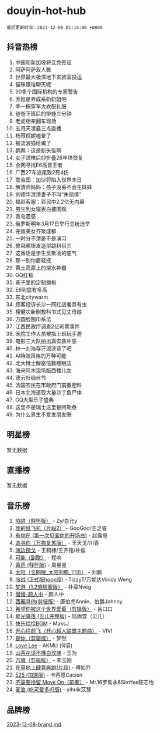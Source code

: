 # douyin-hot-hub

`最后更新时间：2023-12-08 01:14:00 +0800`

## 抖音热榜

1. 中国和新加坡将互免签证
1. 阿萨阿萨双人舞
1. 世界最大极深地下实验室投运
1. 猫咪跟谁聊天呢
1. 90多个国际机构的专家警告
1. 芳姐是养成系奶奶姐吧
1. 李一桐穿军大衣配礼服
1. 爸爸下班后的带娃三分钟
1. 老虎相亲翻车现场
1. 五月天凌晨三点直播
1. 杨幂倪妮嗑晕了
1. 被流浪猫给骗了
1. 鹦鹉：这是断头饭啊
1. 女子颈椎后仰折叠26年终恢复
1. 全网寻找E6高音王者
1. 广西27车追尾致2死4伤
1. 联合国：加沙将陷入世界末日
1. 解清帅妈妈：孩子没丢不会生妹妹
1. 刘德华澄清妻子不叫“朱丽倩”
1. 福彩客服：彩民中2.2亿无内幕
1. 男生到女寝表白被围观
1. 青岛震感
1. 俄罗斯明年3月17日举行总统选举
1. 完蛋美女齐聚成都
1. 一时分不清是不是演习
1. 曾舜晞银发造型跳科目三
1. 这番话是学生反欺凌的底气
1. 那一别你眉轻抚
1. 黄土高原上的烧水神器
1. GQ红毯
1. 巷子里的定制旗袍
1. E6到底有多高
1. 东北citywarm
1. 顾客投诉长沙一网红店餐具有虫
1. 檀健次新剧教科书式见丈母娘
1. 方圆脸围巾系法
1. 江西民政厅调查2亿彩票事件
1. 医院工作人员被指上班玩手游
1. 电影三大队拍出真实质朴感
1. 林一刘浩存汗流浃背了吧
1. AI特效风格的万种可能
1. 北大博士解密倍数睡眠法
1. 海来阿木现场版西楼儿女
1. 德云社纲丝节
1. 法国农民在市政府门前撒肥料
1. 日本北海道现大量沙丁鱼尸体
1. GQ大型乐子盛典
1. 这里不是瑞士这里是阿勒泰
1. 为什么男生不爱发朋友圈

## 明星榜

暂无数据

## 直播榜

暂无数据

## 音乐榜

1. [陷阱（释怀版）](https://sf6-cdn-tos.douyinstatic.com/obj/tos-cn-ve-2774/oE8C21LeZrzKLDFfQYgMzx4GAIHageG5IzayY7) - Zy/白允y
1. [我的纸飞机（片段2）](https://sf6-cdn-tos.douyinstatic.com/obj/tos-cn-ve-2774/oM2ZrKcg2CD5AeRB2gkeXOFB1IxAGJdZPazYHf) - GooGoo/王之睿
1. [有你在 (第一次见面你的开场白)](https://sf3-cdn-tos.douyinstatic.com/obj/tos-cn-ve-2774/oAthrQ3ClJBfI57uBoFEgNDYtNCZ0TSYQQfxQ0) - 赵露思
1. [追寻你（万物复苏版）](https://sf6-cdn-tos.douyinstatic.com/obj/tos-cn-ve-2774/oYeAZJsbjIDit9APmBg8u6uDUQnHmoCf3gbo74) - 王天戈/川青
1. [海边探戈](https://sf6-cdn-tos.douyinstatic.com/obj/tos-cn-ve-2774/os9gE0VQCGqt6VQkZDyBBYvfSDY0QFe3vVmubn) - 王鹤棣/王齐铭/朴鲨
1. [可能（副歌）](https://sf3-cdn-tos.douyinstatic.com/obj/tos-cn-ve-2774/cde1731888894259b333569393c2fb51) - 程响
1. [毒药 (释怀版)](https://sf6-cdn-tos.douyinstatic.com/obj/tos-cn-ve-2774/oYILMEAzspdZBIzy4frJNB8ZHPHWAhiwowd4Ad) - 周星星
1. [太阳（全网搜_太阳刘鹏_可听）](https://sf6-cdn-tos.douyinstatic.com/obj/tos-cn-ve-2774/ogWbyIQnlBFImVbeDocRdCIYtBHlbJXgfZMvgz) - 刘鹏
1. [冷战 (正式版hook段)](https://sf3-cdn-tos.douyinstatic.com/obj/tos-cn-ve-2774/oMuEoiBasWApEMVDgNiI8VAByNmwo5J0pyf8Yx) - TizzyT/万妮达Vinida Weng
1. [梦游（1.2倍甜蜜版）](https://sf3-cdn-tos.douyinstatic.com/obj/tos-cn-ve-2774/o4gyAUm8hwufoEABmwVIiQtHsFuGzAEEWtNMzo) - 补菜Nveg
1. [慢慢-颜人中](https://sf3-cdn-tos.douyinstatic.com/obj/tos-cn-ve-2774/ocjHNfBXdBxQNC8ZGAeoLMFTUgtBg8bkExunDC) - 颜人中
1. [西厢寻他(剪辑版)](https://sf6-cdn-tos.douyinstatic.com/obj/tos-cn-ve-2774/oUsAVfAQKlRNxEv5qxvIB8o5qmIWUcXbzJKJhw) - 唐伯虎Annie、伯爵Johnny
1. [希望你被这个世界爱着（剪辑版）](https://sf3-cdn-tos.douyinstatic.com/obj/tos-cn-ve-2774/oo4H3BfEygN7l7bQaMBOZHCQ1eI4FqtED5skQ2) - 吕口口
1. [星光降落 (贝儿完整版)](https://sf3-cdn-tos.douyinstatic.com/obj/tos-cn-ve-2774/okwB9hAwyAtsFFkFBzAX1hOOfQuIoMNs0W2Mwr) - 陆雨萱（贝儿）
1. [快乐恰恰BGM](https://sf6-cdn-tos.douyinstatic.com/obj/tos-cn-ve-2774/07b173ca7d2f40f3ba0b97ac7fa3a44a) - MaksJ
1. [开心往前飞（开心超人联盟主题曲）](https://sf6-cdn-tos.douyinstatic.com/obj/tos-cn-ve-2774/9d8fb7c82cf1421fb93a9fe925275e0a) - VIVI
1. [是你（剪辑版）](https://sf6-cdn-tos.douyinstatic.com/obj/tos-cn-ve-2774/46019dae783c4c969944217fe1cfafc4) - 梦然
1. [Love Lee](https://sf3-cdn-tos.douyinstatic.com/obj/tos-cn-ve-2774/o05GbkJGbCBTdDnMtB0fwOYgkeZp23vrWQDQBS) - AKMU (악뮤)
1. [山茶花读不懂白玫瑰](https://sf6-cdn-tos.douyinstatic.com/obj/tos-cn-ve-2774/osfn8B7DktrRHEPJgPCfDbw7QDQEkwC16BxZg9) - 王为
1. [万疆（剪辑版）](https://sf3-cdn-tos.douyinstatic.com/obj/tos-cn-ve-2774/ooG7oVgFlDTelKCjCsTTobQvbdtj1BBQXnfZd8) - 李玉刚
1. [在草地上肆意奔跑(片段)](https://sf6-cdn-tos.douyinstatic.com/obj/tos-cn-ve-2774/8831d494742f45dabdfa8adb8b817259) - 傅如乔
1. [525 (加速版)](https://sf6-cdn-tos.douyinstatic.com/obj/tos-cn-ve-2774/oIfKCtqfDyP8Vc9FpAPgWMyezT6LnDT1abRwGg) - 卡西恩Cacien
1. [不需要挽留 Move On（前奏）](https://sf3-cdn-tos.douyinstatic.com/obj/tos-cn-ve-2774/ooCBhgCCkF4nExzQL9WZSUbitfA8IsDkgQIYhe) - Mr.16罗隽永&SimYee陈芯怡
1. [麦浪 (吃可爱多吗版)](https://sf6-cdn-tos.douyinstatic.com/obj/tos-cn-ve-2774/fb2bf2aaa2854aaa8ec0fcfabbee4bd8) - yihuik苡慧

## 品牌榜

[2023-12-08-brand.md](2023-12-08-brand.md)
